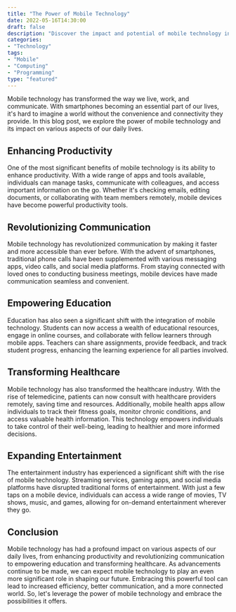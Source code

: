 ```yaml
---
title: "The Power of Mobile Technology"
date: 2022-05-16T14:30:00
draft: false
description: "Discover the impact and potential of mobile technology in our daily lives."
categories:
- "Technology"
tags:
- "Mobile"
- "Computing"
- "Programming"
type: "featured"
---
```


Mobile technology has transformed the way we live, work, and communicate. With smartphones becoming an essential part of our lives, it's hard to imagine a world without the convenience and connectivity they provide. In this blog post, we explore the power of mobile technology and its impact on various aspects of our daily lives.

## Enhancing Productivity

One of the most significant benefits of mobile technology is its ability to enhance productivity. With a wide range of apps and tools available, individuals can manage tasks, communicate with colleagues, and access important information on the go. Whether it's checking emails, editing documents, or collaborating with team members remotely, mobile devices have become powerful productivity tools.

## Revolutionizing Communication

Mobile technology has revolutionized communication by making it faster and more accessible than ever before. With the advent of smartphones, traditional phone calls have been supplemented with various messaging apps, video calls, and social media platforms. From staying connected with loved ones to conducting business meetings, mobile devices have made communication seamless and convenient.

## Empowering Education

Education has also seen a significant shift with the integration of mobile technology. Students can now access a wealth of educational resources, engage in online courses, and collaborate with fellow learners through mobile apps. Teachers can share assignments, provide feedback, and track student progress, enhancing the learning experience for all parties involved.

## Transforming Healthcare

Mobile technology has also transformed the healthcare industry. With the rise of telemedicine, patients can now consult with healthcare providers remotely, saving time and resources. Additionally, mobile health apps allow individuals to track their fitness goals, monitor chronic conditions, and access valuable health information. This technology empowers individuals to take control of their well-being, leading to healthier and more informed decisions.

## Expanding Entertainment

The entertainment industry has experienced a significant shift with the rise of mobile technology. Streaming services, gaming apps, and social media platforms have disrupted traditional forms of entertainment. With just a few taps on a mobile device, individuals can access a wide range of movies, TV shows, music, and games, allowing for on-demand entertainment wherever they go.

## Conclusion

Mobile technology has had a profound impact on various aspects of our daily lives, from enhancing productivity and revolutionizing communication to empowering education and transforming healthcare. As advancements continue to be made, we can expect mobile technology to play an even more significant role in shaping our future. Embracing this powerful tool can lead to increased efficiency, better communication, and a more connected world. So, let's leverage the power of mobile technology and embrace the possibilities it offers.
